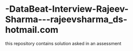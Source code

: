 # -DataBeat-Interview-Rajeev-Sharma---rajeevsharma_ds-hotmail.com
this repository contains solution asked in an assessment
